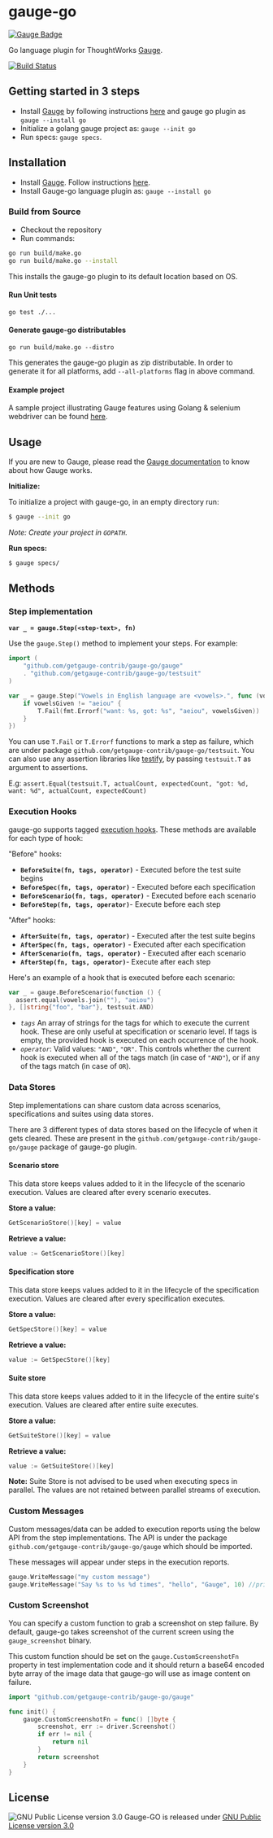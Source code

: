 # gauge-go
[![Gauge Badge](http://getgauge.io/Gauge_Badge.svg)](http://getgauge.io)

Go language plugin for ThoughtWorks [Gauge](http://getgauge.io).

[![Build Status](https://snap-ci.com/getgauge-contrib/gauge-go/branch/master/build_image)](https://snap-ci.com/getgauge-contrib/gauge-go/branch/master)

## Getting started in 3 steps
* Install [Gauge](http://getgauge.io) by following instructions [here](http://getgauge.io/get-started/) and gauge go plugin as `gauge --install go`
* Initialize a golang gauge project as: `gauge --init go`
* Run specs: `gauge specs`.

## Installation
* Install [Gauge](http://getgauge.io). Follow instructions [here](http://getgauge.io/get-started/).
* Install Gauge-go language plugin as: `gauge --install go`

### Build from Source
* Checkout the repository
* Run commands:
```sh
go run build/make.go
go run build/make.go --install
```
This installs the gauge-go plugin to its default location based on OS.

#### Run Unit tests

`go test ./...`

#### Generate gauge-go distributables

`go run build/make.go --distro`

This generates the gauge-go plugin as zip distributable. In order to generate it for all platforms, add `--all-platforms` flag in above command.

#### Example project
A sample project illustrating Gauge features using Golang & selenium webdriver can be found [here](https://github.com/getgauge-contrib/gauge-example-go).

## Usage

If you are new to Gauge, please read the [Gauge documentation](http://getgauge.io/documentation/user/current/) to know about how Gauge works.

**Initialize:**

To initialize a project with gauge-go, in an empty directory run:
```sh
$ gauge --init go
```
*Note: Create your project in `GOPATH`.*

**Run specs:**

```sh
$ gauge specs/
```

## Methods

### Step implementation

**`var _ = gauge.Step(<step-text>, fn)`**

Use the `gauge.Step()` method to implement your steps. For example:

```go
import (
    "github.com/getgauge-contrib/gauge-go/gauge"
	. "github.com/getgauge-contrib/gauge-go/testsuit"
)    

var _ = gauge.Step("Vowels in English language are <vowels>.", func (vowelsGiven string) {
    if vowelsGiven != "aeiou" {
        T.Fail(fmt.Errorf("want: %s, got: %s", "aeiou", vowelsGiven))
    }
})
```
You can use `T.Fail` or `T.Errorf` functions to mark a step as failure, which are under package `github.com/getgauge-contrib/gauge-go/testsuit`. You can also use any assertion libraries like [testify](https://github.com/stretchr/testify), by passing `testsuit.T` as argument to assertions.

E.g: `assert.Equal(testsuit.T, actualCount, expectedCount, "got: %d, want: %d", actualCount, expectedCount)`

### Execution Hooks

gauge-go supports tagged [execution hooks](http://getgauge.io/documentation/user/current/execution/execution_hooks.html). These methods are available for each type of hook:

"Before" hooks:

- **`BeforeSuite(fn, tags, operator)`** - Executed before the test suite begins
- **`BeforeSpec(fn, tags, operator)`** - Executed before each specification
- **`BeforeScenario(fn, tags, operator)`** - Executed before each scenario
- **`BeforeStep(fn, tags, operator)`**- Execute before each step

"After" hooks:

- **`AfterSuite(fn, tags, operator)`** - Executed after the test suite begins
- **`AfterSpec(fn, tags, operator)`** - Executed after each specification
- **`AfterScenario(fn, tags, operator)`** - Executed after each scenario
- **`AfterStep(fn, tags, operator)`**- Execute after each step

Here's an example of a hook that is executed before each scenario:

```go
var _ = gauge.BeforeScenario(function () {
  assert.equal(vowels.join(""), "aeiou")
}, []string{"foo", "bar"}, testsuit.AND)
```

- *`tags`*
An array of strings for the tags for which to execute the current hook. These are only useful at specification or scenario level. If tags is empty, the provided hook is executed on each occurrence of the hook.
- *`operator`*: Valid values: `"AND"`, `"OR"`.
This controls whether the current hook is executed when all of the tags match (in case of `"AND"`), or if any of the tags match (in case of `OR`).

### Data Stores

Step implementations can share custom data across scenarios, specifications and suites using data stores.

There are 3 different types of data stores based on the lifecycle of when it gets cleared. These are present in the `github.com/getgauge-contrib/gauge-go/gauge` package of gauge-go plugin.

#### Scenario store

This data store keeps values added to it in the lifecycle of the scenario execution. Values are cleared after every scenario executes.

**Store a value:**

```go
GetScenarioStore()[key] = value
```

**Retrieve a value:**

```go
value := GetScenarioStore()[key]
```

#### Specification store

This data store keeps values added to it in the lifecycle of the specification execution. Values are cleared after every specification executes.

**Store a value:**

```go
GetSpecStore()[key] = value
```

**Retrieve a value:**

```go
value := GetSpecStore()[key]
```

#### Suite store

This data store keeps values added to it in the lifecycle of the entire suite's execution. Values are cleared after entire suite executes.

**Store a value:**

```go
GetSuiteStore()[key] = value
```

**Retrieve a value:**

```go
value := GetSuiteStore()[key]
```

**Note:** Suite Store is not advised to be used when executing specs in parallel. The values are not retained between parallel streams of execution.

### Custom Messages

Custom messages/data can be added to execution reports using the below API from the step implementations. The API is under the package `github.com/getgauge-contrib/gauge-go/gauge` which should be imported.

These messages will appear under steps in the execution reports.

```go
gauge.WriteMessage("my custom message")
gauge.WriteMessage("Say %s to %s %d times", "hello", "Gauge", 10) //prints: Say hello to Gauge 10 times
```

### Custom Screenshot

You can specify a custom function to grab a screenshot on step failure. By default, gauge-go takes screenshot of the current screen using the `gauge_screenshot` binary.

This custom function should be set on the `gauge.CustomScreenshotFn` property in test implementation code and it should return a base64 encoded byte array of the image data that gauge-go will use as image content on failure.

```go
import "github.com/getgauge-contrib/gauge-go/gauge"

func init() {
	gauge.CustomScreenshotFn = func() []byte {
		screenshot, err := driver.Screenshot()
        if err != nil {
            return nil
        }
		return screenshot
	}
}
```

## License

![GNU Public License version 3.0](http://www.gnu.org/graphics/gplv3-127x51.png)
Gauge-GO is released under [GNU Public License version 3.0](http://www.gnu.org/licenses/gpl-3.0.txt)

